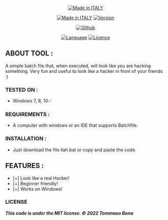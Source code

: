 <p align="center">
<a href="https://bit.ly/3bgtjYk"><img title="Made in ITALY" src="https://img.shields.io/badge/MADE%20IN-ITALY-SCRIPT?colorA=%23ff8100&colorB=%23017e40&colorC=%23ff0000&style=for-the-badge"></a>
</p>
<p align="center">
<a href="https://bit.ly/3bgtjYk"><img title="Made in ITALY" src="https://img.shields.io/badge/File-LookLikeAHacker-green.svg"></a>
<a href="https://bit.ly/3bgtjYk"><img title="Version" src="https://img.shields.io/badge/Version-1-green.svg?style=flat-square"></a>
</p>
<p align="center">
<a href="https://github.com/ParzivalHack"><img title="Github" src="https://img.shields.io/badge/ParzivalHack-brightgreen?style=for-the-badge&logo=github"></a>
</p>
<p align="center">
<a href="https://github.com/noob-hackers"><img title="Language" src="https://img.shields.io/badge/Made%20with-Batchfile-1f425f.svg?v=103"></a>
<a href="https://github.com/noob-hackers"><img title="Licence" src="https://img.shields.io/badge/License-MIT-blue.svg"></a>
</p>


## ABOUT TOOL :

A simple batch file that, when executed, will look like you are hacking something. Very fun and useful to look like a hacker in front of your friends :)

### TESTED ON :

* Windows 7, 8, 10✅

### REQUIREMENTS :

* A computer with windows or an IDE that supports Batchfile.

### INSTALLATION :

* Just download the file llah.bat or copy and paste the code.

## FEATURES :
* [+] Look like a real Hacker!
* [+] Beginner friendly!
* [+] Works on Windows!


### LICENSE

***This code is under the MIT license. © 2022 Tommaso Bona***
